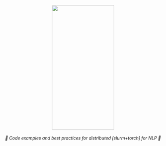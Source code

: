 <h1 align="center">
    <a href="https://slurm.schedmd.com/quickstart.html">
    <img src="https://upload.wikimedia.org/wikipedia/commons/3/3a/Slurm_logo.svg" width="200" height="400">
    </a>

</h1>

<p align="center">
  <i align="center">🚀 Code examples and best practices for distributed [slurm+torch] for NLP 🚀</i>
</p>
